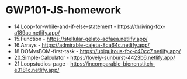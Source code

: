 # GWP101-JS-homework
* 14.Loop-for-while-and-if-else-statement - https://thriving-fox-a189ac.netlify.app/
* 15.Function - https://stellular-gelato-adfaea.netlify.app/
* 16.Arrays - https://admirable-cajeta-8ca64c.netlify.app/
* 18.DOMvsBOM-first-task - https://ubiquitous-fox-c40cc7.netlify.app/
* 20.Simple-Calculator - https://lovely-sunburst-4423b6.netlify.app/
* 21.Loopstudios-page - https://incomparable-bienenstitch-e3181c.netlify.app/
